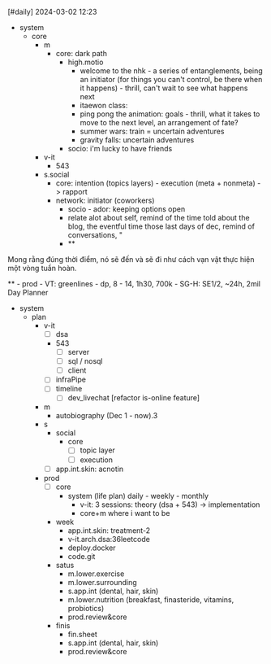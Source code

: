 [#daily]
2024-03-02
12:23

- system
	- core
		- m
			- core: dark path
				- high.motio
					- welcome to the nhk - a series of entanglements, being an initiator (for things you can't control, be there when it happens) - thrill, can't wait to see what happens next
					- itaewon class: 
					- ping pong the animation: goals - thrill, what it takes to move to the next level, an arrangement of fate?
					- summer wars: train = uncertain adventures
					- gravity falls: uncertain adventures
				- socio: i'm lucky to have friends
		- v-it
			- 543 
		- s.social
			- core: intention (topics layers) - execution (meta + nonmeta) -> rapport 
			- network: initiator (coworkers)
				- socio - ador: keeping options open
				- relate alot about self, remind of the time told about the blog, the eventful time those last days of dec, remind of conversations, "
				- **

Mong rằng đúng thời điểm, nó sẽ đến và sẽ đi như cách vạn vật thực hiện một vòng tuần hoàn.

**
		- prod
			- VT: greenlines - dp, 8 - 14, 1h30, 700k
			- SG-H: SE1/2, ~24h, 2mil
Day Planner
- system
	- plan
		- v-it
			- [ ] dsa
			- 543
				- [ ] server
				- [ ] sql / nosql
				- [ ] client
			- [ ] infraPipe
			- [ ] timeline
				- [ ] dev_livechat [refactor is-online feature]
		- m
			- autobiography (Dec 1 - now).3
		- s
			- social
				- core
					- [ ] topic layer
					- [ ] execution
			- [ ] app.int.skin: acnotin
		- prod
			- [ ] core
				- system (life plan) daily - weekly - monthly
					- v-it: 3 sessions: theory (dsa + 543) -> implementation
					- core+m where i want to be
			- week
				- app.int.skin: treatment-2
				- v-it.arch.dsa:36leetcode
				- deploy.docker
				- code.git
			- satus
				- m.lower.exercise
				- m.lower.surrounding
				- s.app.int (dental, hair, skin)
				- m.lower.nutrition (breakfast, finasteride, vitamins, probiotics)
				- prod.review&core
			- finis
				- fin.sheet
				- s.app.int (dental, hair, skin)
				- prod.review&core
